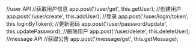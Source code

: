 //user API
//获取用户信息
app.post('/user/get', this.getUser);
//创建用户
app.post('/user/create', this.addUser);
//登录
app.post('/user/login/token', this.loginByToken);
//更新密码
app.post('/user/password/update', this.updatePassword);
//删除用户
app.post('/user/delete', this.deleteUser);
//message API
//获取公告
app.post('/message/get', this.getMessage);